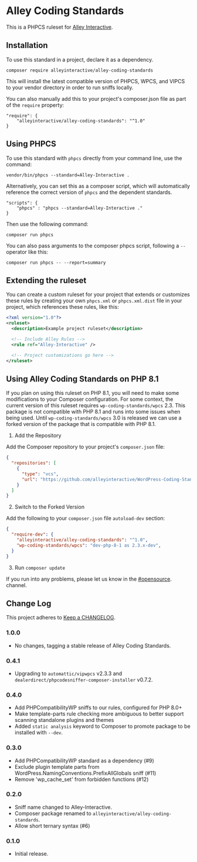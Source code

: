 # Alley Coding Standards

This is a PHPCS ruleset for [Alley Interactive](https://alley.com).

## Installation

To use this standard in a project, declare it as a dependency.

```
composer require alleyinteractive/alley-coding-standards
```

This will install the latest compatible version of PHPCS, WPCS, and VIPCS to your vendor directory in order to run sniffs locally.

You can also manually add this to your project's composer.json file as part of the `require` property:

```
"require": {
    "alleyinteractive/alley-coding-standards": "^1.0"
}
```

## Using PHPCS

To use this standard with `phpcs` directly from your command line, use the command:

```
vendor/bin/phpcs --standard=Alley-Interactive .
```

Alternatively, you can set this as a composer script, which will automatically reference the correct version of `phpcs` and the dependent standards.

```
"scripts": {
    "phpcs" : "phpcs --standard=Alley-Interactive ."
}
```

Then use the following command:

```
composer run phpcs
```

You can also pass arguments to the composer phpcs script, following a `--` operator like this:

```
composer run phpcs -- --report=summary
```

## Extending the ruleset

You can create a custom ruleset for your project that extends or customizes these rules by creating your own  `phpcs.xml` or `phpcs.xml.dist` file in your project, which references these rules, like this:

```xml
<?xml version="1.0"?>
<ruleset>
  <description>Example project ruleset</description>

  <!-- Include Alley Rules -->
  <rule ref="Alley-Interactive" />

  <!-- Project customizations go here -->
</ruleset>
```

## Using Alley Coding Standards on PHP 8.1

If you plan on using this ruleset on PHP 8.1, you will need to make some
modifications to your Composer configuration. For some context, the current
version of this ruleset requires `wp-coding-standards/wpcs` 2.3. This package is
not compatible with PHP 8.1 and runs into some issues when being used. Until
`wp-coding-standards/wpcs` 3.0 is released we can use a forked version of the
package that is compatible with PHP 8.1.

1. Add the Repository

Add the Composer repository to your project's `composer.json` file:

```json
{
  "repositories": [
    {
      "type": "vcs",
      "url": "https://github.com/alleyinteractive/WordPress-Coding-Standards"
    }
  ]
}
```

2. Switch to the Forked Version

Add the following to your `composer.json` file `autoload-dev` section:

```json
{
  "require-dev": {
    "alleyinteractive/alley-coding-standards": "^1.0",
    "wp-coding-standards/wpcs": "dev-php-8-1 as 2.3.x-dev",
  }
}
```

3. Run `composer update`

If you run into any problems, please let us know in the
[#opensource](https://alleyinteractive.slack.com/archives/C03JT2JT1RU). channel.

## Change Log

This project adheres to [Keep a CHANGELOG](https://keepachangelog.com/en/1.0.0/).

### 1.0.0

- No changes, tagging a stable release of Alley Coding Standards.

### 0.4.1

- Upgrading to `automattic/vipwpcs` v2.3.3 and `dealerdirect/phpcodesniffer-composer-installer` v0.7.2.

### 0.4.0

- Add PHPCompatibilityWP sniffs to our rules, configured for PHP 8.0+
- Make template-parts rule checking more ambiguous to better support scanning standalone plugins and themes
- Added `static analysis` keyword to Composer to promote package to be installed with `--dev`.

### 0.3.0

- Add PHPCompatibilityWP standard as a dependency (#9)
- Exclude plugin template parts from WordPress.NamingConventions.PrefixAllGlobals sniff (#11)
- Remove 'wp_cache_set' from forbidden functions (#12)

### 0.2.0

- Sniff name changed to Alley-Interactive.
- Composer package renamed to `alleyinteractive/alley-coding-standards`.
- Allow short ternary syntax (#6)

### 0.1.0

- Initial release.
